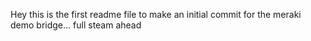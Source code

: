 Hey this is the first readme file to make an initial commit for the meraki demo bridge... full steam ahead